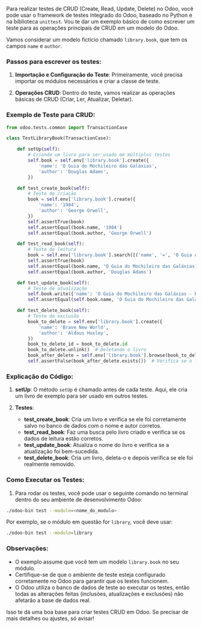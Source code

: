 Para realizar testes de CRUD (Create, Read, Update, Delete) no Odoo, você pode usar o framework de testes integrado do Odoo, baseado no Python e na biblioteca `unittest`. Vou te dar um exemplo básico de como escrever um teste para as operações principais de CRUD em um modelo do Odoo.

Vamos considerar um modelo fictício chamado `library.book`, que tem os campos `name` e `author`.

### Passos para escrever os testes:

1. **Importação e Configuração do Teste**:
   Primeiramente, você precisa importar os módulos necessários e criar a classe de teste.

2. **Operações CRUD**:
   Dentro do teste, vamos realizar as operações básicas de CRUD (Criar, Ler, Atualizar, Deletar).

### Exemplo de Teste para CRUD:

```python
from odoo.tests.common import TransactionCase

class TestLibraryBook(TransactionCase):

    def setUp(self):
        # Criando um livro para ser usado em múltiplos testes
        self.book = self.env['library.book'].create({
            'name': 'O Guia do Mochileiro das Galáxias',
            'author': 'Douglas Adams',
        })

    def test_create_book(self):
        # Teste de criação
        book = self.env['library.book'].create({
            'name': '1984',
            'author': 'George Orwell',
        })
        self.assertTrue(book)
        self.assertEqual(book.name, '1984')
        self.assertEqual(book.author, 'George Orwell')

    def test_read_book(self):
        # Teste de leitura
        book = self.env['library.book'].search([('name', '=', 'O Guia do Mochileiro das Galáxias')])
        self.assertTrue(book)
        self.assertEqual(book.name, 'O Guia do Mochileiro das Galáxias')
        self.assertEqual(book.author, 'Douglas Adams')

    def test_update_book(self):
        # Teste de atualização
        self.book.write({'name': 'O Guia do Mochileiro das Galáxias - Edição Especial'})
        self.assertEqual(self.book.name, 'O Guia do Mochileiro das Galáxias - Edição Especial')

    def test_delete_book(self):
        # Teste de exclusão
        book_to_delete = self.env['library.book'].create({
            'name': 'Brave New World',
            'author': 'Aldous Huxley',
        })
        book_to_delete_id = book_to_delete.id
        book_to_delete.unlink()  # Deletando o livro
        book_after_delete = self.env['library.book'].browse(book_to_delete_id)
        self.assertFalse(book_after_delete.exists())  # Verifica se o livro foi realmente deletado
```

### Explicação do Código:

1. **setUp**: O método `setUp` é chamado antes de cada teste. Aqui, ele cria um livro de exemplo para ser usado em outros testes.

2. **Testes**:
   - **test_create_book**: Cria um livro e verifica se ele foi corretamente salvo no banco de dados com o nome e autor corretos.
   - **test_read_book**: Faz uma busca pelo livro criado e verifica se os dados de leitura estão corretos.
   - **test_update_book**: Atualiza o nome do livro e verifica se a atualização foi bem-sucedida.
   - **test_delete_book**: Cria um livro, deleta-o e depois verifica se ele foi realmente removido.

### Como Executar os Testes:

1. Para rodar os testes, você pode usar o seguinte comando no terminal dentro do seu ambiente de desenvolvimento Odoo:

```bash
./odoo-bin test --module=<nome_do_modulo>
```

Por exemplo, se o módulo em questão for `library`, você deve usar:

```bash
./odoo-bin test --module=library
```

### Observações:
- O exemplo assume que você tem um modelo `library.book` no seu módulo.
- Certifique-se de que o ambiente de teste esteja configurado corretamente no Odoo para garantir que os testes funcionem.
- O Odoo utiliza o banco de dados de teste ao executar os testes, então todas as alterações feitas (inclusões, atualizações e exclusões) não afetarão a base de dados real.

Isso te dá uma boa base para criar testes CRUD em Odoo. Se precisar de mais detalhes ou ajustes, só avisar!